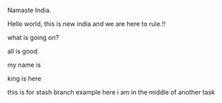Namaste India.

Hello world, this is new india and we are here to rule.!!

what is going on?

all is good.

my name is

king is here

this is for stash branch example
here i am in the middle of another task

